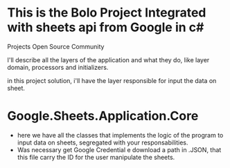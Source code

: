 # This is the Bolo Project Integrated with sheets api from Google in c#

Projects Open Source Community

I'll describe all the layers of the application and what they do, like layer domain, processors and initializers.

in this project solution, i'll have the layer responsible for input the data on sheet.

 
# Google.Sheets.Application.Core 
 - here we have all the classes that implements the logic of the program to input data on sheets, segregated with your responsabilities.
 - Was necessary get Google Credential e download a path in .JSON, that this file carry the ID for the user manipulate the sheets. 
 


